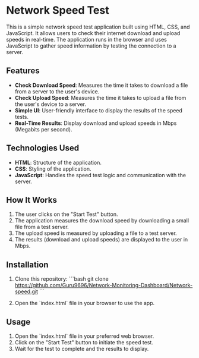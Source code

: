 # Network Speed Test

This is a simple network speed test application built using HTML, CSS, and JavaScript. It allows users to check their internet download and upload speeds in real-time. The application runs in the browser and uses JavaScript to gather speed information by testing the connection to a server.

## Features

- **Check Download Speed**: Measures the time it takes to download a file from a server to the user's device.
- **Check Upload Speed**: Measures the time it takes to upload a file from the user's device to a server.
- **Simple UI**: User-friendly interface to display the results of the speed tests.
- **Real-Time Results**: Display download and upload speeds in Mbps (Megabits per second).

## Technologies Used

- **HTML**: Structure of the application.
- **CSS**: Styling of the application.
- **JavaScript**: Handles the speed test logic and communication with the server.

## How It Works

1. The user clicks on the "Start Test" button.
2. The application measures the download speed by downloading a small file from a test server.
3. The upload speed is measured by uploading a file to a test server.
4. The results (download and upload speeds) are displayed to the user in Mbps.

## Installation

1. Clone this repository:
   \`\`\`bash
   git clone https://github.com/Guru9696/Network-Monitoring-Dashboard/Network-speed.git
   \`\`\`

2. Open the \`index.html\` file in your browser to use the app.

## Usage

1. Open the \`index.html\` file in your preferred web browser.
2. Click on the "Start Test" button to initiate the speed test.
3. Wait for the test to complete and the results to display.


